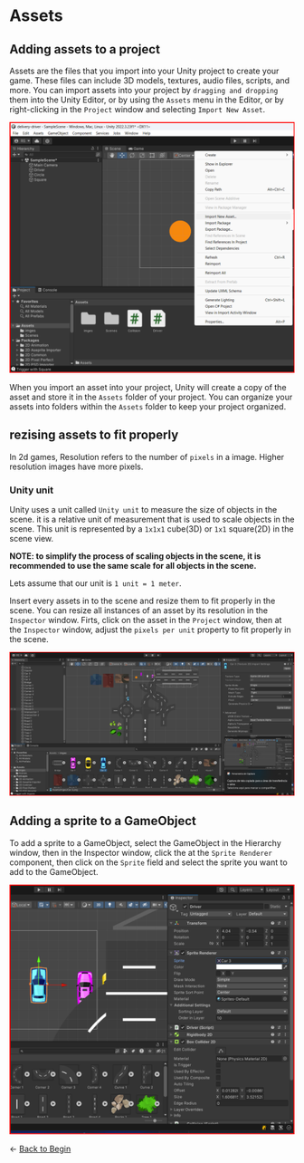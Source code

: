 # Assets

## Adding assets to a project

Assets are the files that you import into your Unity project to create your game. These files can include 3D models, textures, audio files, scripts, and more. You can import assets into your project by `dragging and dropping` them into the Unity Editor, or by using the `Assets` menu in the Editor, or by right-clicking in the `Project` window and selecting `Import New Asset`.

![Importing Assets](./assets/importing_assets.png)

When you import an asset into your project, Unity will create a copy of the asset and store it in the `Assets` folder of your project. You can organize your assets into folders within the `Assets` folder to keep your project organized.


## rezising assets to fit properly

In 2d games, Resolution refers to the number of `pixels` in a image.
Higher resolution images have more pixels.

### Unity unit

Unity uses a unit called `Unity unit` to measure the size of objects in the scene. it is a relative unit of measurement that is used to scale objects in the scene. This unit is represented by a `1x1x1` cube(3D) or `1x1` square(2D) in the scene view. 

**NOTE: to simplify the process of scaling objects in the scene, it is recommended to use the same scale for all objects in the scene.**

Lets assume that our unit is `1 unit = 1 meter`.

Insert every assets in to the scene and resize them to fit properly in the scene. You can resize all instances of an asset by its resolution in the `Inspector` window.
Firts, click on the asset in the `Project` window, then at the `Inspector` window, adjust the `pixels per unit` property to fit properly in the scene.

![Resizing Assets by resolution](./assets/resize_by_resolution.png)


## Adding a sprite to a GameObject

To add a sprite to a GameObject, select the GameObject in the Hierarchy window, then in the Inspector window, click the at the `Sprite Renderer` component, then click on the `Sprite` field and select the sprite you want to add to the GameObject.

![Adding a sprite to a GameObject](./assets/adding_asset_to_object.png)

&larr; [Back to Begin](./readme.md)